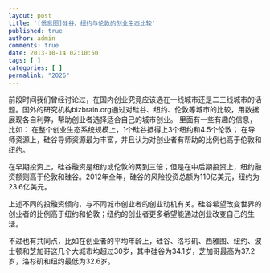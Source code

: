 ```yaml
---
layout: post
title: '[信息图]硅谷、纽约与伦敦的创业生态比较'
published: true
author: admin
comments: true
date: 2013-10-14 02:10:50
tags: [ ]
categories: [ ]
permalink: "2026"
---
```

前段时间我们曾经讨论过，在国内创业究竟应该选在一线城市还是二三线城市的话题。国外的研究机构bizbrain.org通过对硅谷、纽约、伦敦等城市的比较，用数据展现各自利弊，帮助创业者选择适合自己的城市创业。 里面有一些有趣的信息，比如： 在整个创业生态系统规模上，1个硅谷抵得上3个纽约和4.5个伦敦； 在导师资源上，硅谷导师资源最为丰富，并且认为对创业者有帮助的比例也高于伦敦和纽约。

在早期投资上，硅谷融资是纽约或伦敦的两到三倍；但是在中后期投资上，纽约融资额则高于伦敦和硅谷。2012年全年，硅谷的风险投资总额为110亿美元，纽约为23.6亿美元。

上述不同的投融资倾向，与不同城市创业者的创业动机有关。硅谷希望改变世界的创业者的比例高于纽约和伦敦；纽约的创业者更多希望能通过创业改变自己的生活。

不过也有共同点，比如在创业者的平均年龄上，硅谷、洛杉矶、西雅图、纽约、波士顿和芝加哥这几个大城市均超过30岁，其中硅谷为34.1岁，芝加哥最高为37.2岁，洛杉矶和纽约最低为32.6岁。

&nbsp;